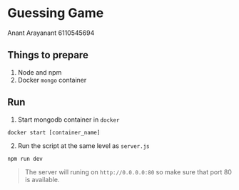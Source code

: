 # Guessing Game

Anant Arayanant 6110545694

## Things to prepare
1. Node and npm
2. Docker `mongo` container

## Run
1. Start mongodb container in `docker`
```
docker start [container_name]
```
2. Run the script at the same level as `server.js`
```
npm run dev
```
> The server will runing on `http://0.0.0.0:80` so make sure that port 80 is available.

